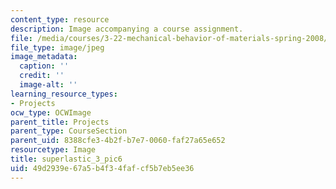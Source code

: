 ```yaml
---
content_type: resource
description: Image accompanying a course assignment.
file: /media/courses/3-22-mechanical-behavior-of-materials-spring-2008/49d2939e67a5b4f34fafcf5b7eb5ee36_superlastic_3_pic6.jpg
file_type: image/jpeg
image_metadata:
  caption: ''
  credit: ''
  image-alt: ''
learning_resource_types:
- Projects
ocw_type: OCWImage
parent_title: Projects
parent_type: CourseSection
parent_uid: 8388cfe3-4b2f-b7e7-0060-faf27a65e652
resourcetype: Image
title: superlastic_3_pic6
uid: 49d2939e-67a5-b4f3-4faf-cf5b7eb5ee36
---
```

